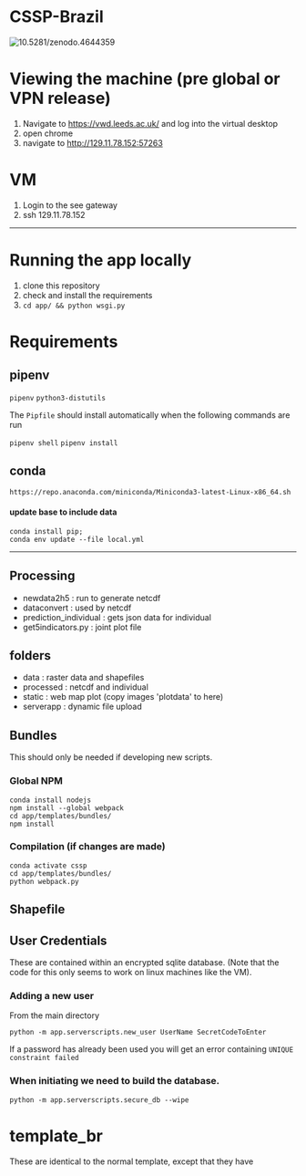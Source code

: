 # CSSP-Brazil

<img data-toggle="modal" data-target="[data-modal='10.5281-zenodo.4644359']" src="https://zenodo.org/badge/301839203.svg" alt="10.5281/zenodo.4644359">



# Viewing the machine (pre global or VPN release)
1. Navigate to https://vwd.leeds.ac.uk/ and log into the virtual desktop
2. open chrome
3. navigate to http://129.11.78.152:57263

# VM

1. Login to the see gateway
2. ssh 129.11.78.152

<hr>

# Running the app locally

1. clone this repository
2. check and install the requirements
3. `cd app/ && python wsgi.py` 

# Requirements

## pipenv

`pipenv`
`python3-distutils`

The `Pipfile` should install automatically when the following commands are run

`pipenv shell`
`pipenv install`

## conda

```
https://repo.anaconda.com/miniconda/Miniconda3-latest-Linux-x86_64.sh
```

#### update base to include data
```
conda install pip;
conda env update --file local.yml

```

<hr>

## Processing

- newdata2h5 : run to generate netcdf
- dataconvert : used by netcdf
- prediction_individual : gets json data for individual
- get5indicators.py : joint plot file



## folders

- data : raster data and shapefiles
- processed : netcdf and individual
- static : web map plot (copy images 'plotdata' to here)
- serverapp : dynamic file upload



## Bundles
This should only be needed if developing new scripts.


### Global NPM
```
conda install nodejs
npm install --global webpack
cd app/templates/bundles/
npm install

```
### Compilation (if changes are made)
```
conda activate cssp
cd app/templates/bundles/
python webpack.py
```


## Shapefile



## User Credentials
These are contained within an encrypted sqlite database. (Note that the code for this only seems to work on linux machines like the VM).


### Adding a new user
From the main directory
```
python -m app.serverscripts.new_user UserName SecretCodeToEnter
```
If a password has already been used you will get an error containing
`UNIQUE constraint failed`


### When initiating we need to build the database.
```
python -m app.serverscripts.secure_db --wipe
```



# template_br
These are identical to the normal template, except that they have

